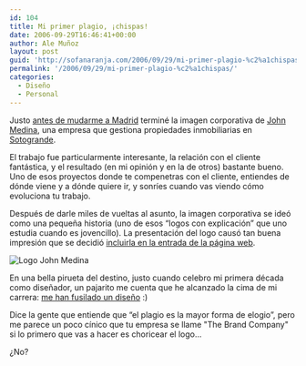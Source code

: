 ```yaml
---
id: 104
title: Mi primer plagio, ¡chispas!
date: 2006-09-29T16:46:41+00:00
author: Ale Muñoz
layout: post
guid: 'http://sofanaranja.com/2006/09/29/mi-primer-plagio-%c2%a1chispas/'
permalink: '/2006/09/29/mi-primer-plagio-%c2%a1chispas/'
categories:
  - Diseño
  - Personal
---
```

Justo [antes de mudarme a Madrid](/2005/12/22/ano-nuevo-curro-nuevo/) terminé la imagen corporativa de [John Medina][], una empresa que gestiona propiedades inmobiliarias en [Sotogrande](http://www.sotogrande.es/).

El trabajo fue particularmente interesante, la relación con el cliente fantástica, y el resultado (en mi opinión y en la de otros) bastante bueno. Uno de esos proyectos donde te compenetras con el cliente, entiendes de dónde viene y a dónde quiere ir, y sonríes cuando vas viendo cómo evoluciona tu trabajo.

Después de darle miles de vueltas al asunto, la imagen corporativa se ideó como una pequeña historia (uno de esos “logos con explicación” que uno estudia cuando es jovencillo). La presentación del logo causó tan buena impresión que se decidió [incluirla en la entrada de la página web][John Medina].

![Logo John Medina](/wp-content/logo_john_medina.jpg)

En una bella pirueta del destino, justo cuando celebro mi primera década como diseñador, un pajarito me cuenta que he alcanzado la cima de mi carrera: [me han fusilado un diseño](http://www.thebrandcompany.co.uk/) :)

Dice la gente que entiende que “el plagio es la mayor forma de elogio”, pero me parece un poco cínico que tu empresa se llame "The Brand Company" si lo primero que vas a hacer es choricear el logo...

¿No?


[John Medina]: http://www.john-medina.com